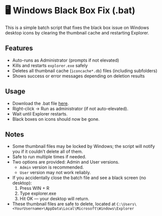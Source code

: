 # 🖥️ Windows Black Box Fix (.bat)

This is a simple batch script that fixes the black box issue on Windows desktop icons by clearing the thumbnail cache and restarting Explorer.

## Features
- Auto-runs as Administrator (prompts if not elevated)  
- Kills and restarts `explorer.exe` safely  
- Deletes all thumbnail cache (`iconcache*.db`) files (including subfolders)
- Shows success or error messages depending on deletion results  

## Usage
- Download the .bat file [here](https://github.com/CreeperGuy0842/BlackBoxFix-Batch/releases).
- Right-click → Run as administrator (if not auto-elevated).
- Wait until Explorer restarts.
- Black boxes on icons should now be gone.

##  Notes
- Some thumbnail files may be locked by Windows; the script will notify you if it couldn’t delete all of them.  
- Safe to run multiple times if needed.
- Two options are provided: Admin and User versions.
  - `Admin` version is recommended.
  - `User` version may not work reliably.
- If you accidentally close the batch file and see a black screen (no desktop):
  1. Press WIN + R
  2. Type explorer.exe
  3. Hit OK — your desktop will return.
- These thumbnail files are safe to delete, located at
`C:\Users\<YourUsername>\AppData\Local\Microsoft\Windows\Explorer`
